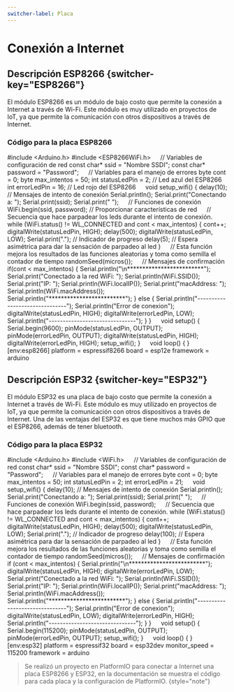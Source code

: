 ```yaml
---
switcher-label: Placa
---
```

# Conexión a Internet

## Descripción ESP8266 {switcher-key="ESP8266"}

El módulo ESP8266 es un módulo de bajo costo que permite la conexión a Internet a través de Wi-Fi. Este módulo es muy utilizado en proyectos de IoT, ya que permite la comunicación con otros dispositivos a través de Internet.

### Código para la placa ESP8266

<tabs>
    <tab title="main.cpp">
        <code-block lang="c++">
            #include &lt;Arduino.h&gt;
            #include &lt;ESP8266WiFi.h&gt;
            &emsp;
            // Variables de configuración de red
            const char* ssid = &quot;Nombre SSDI&quot;;
            const char* password = &quot;Password&quot;;
            &emsp;
            // Variables para el manejo de errores
            byte cont = 0;
            byte max_intentos = 50;
            int statusLedPin = 2;	// Led azul del ESP8266
            int errorLedPin = 16; // Led rojo del ESP8266
            &emsp;
            void setup_wifi() {
                delay(10);
                // Mensajes de intento de conexión
                Serial.println();
                Serial.print(&quot;Conectando a: &quot;);
                Serial.print(ssid);
                Serial.print(&quot; &quot;);
                &emsp;
                // Funciones de conexión
                WiFi.begin(ssid, password); // Proporcionar características de red
                &emsp;
                // Secuencia que hace parpadear los leds durante el intento de conexión.
                while (WiFi.status() != WL_CONNECTED and cont &lt; max_intentos) {
                    cont++;
                    digitalWrite(statusLedPin, HIGH);
                    delay(500);
                    digitalWrite(statusLedPin, LOW);
                    Serial.print(&quot;.&quot;);  // Indicador de progreso
                    delay(5); // Espera asimétrica para dar la sensación de parpadeo al led
                }
                &emsp;
                // Esta función mejora los resultados de las funciones aleatorias y toma como semilla el contador de tiempo
                randomSeed(micros());
                &emsp;
                // Mensajes de confirmación
                if(cont &lt; max_intentos) {
                    Serial.println(&quot;\n*************************&quot;);
                    Serial.print(&quot;Conectado a la red WiFi: &quot;);
                    Serial.println(WiFi.SSID());
                    Serial.print(&quot;IP: &quot;);
                    Serial.println(WiFi.localIP());
                    Serial.print(&quot;macAddress: &quot;);
                    Serial.println(WiFi.macAddress());
                    Serial.println(&quot;*************************&quot;);
                } else {
                    Serial.println(&quot;-------------------------------&quot;);
                    Serial.println(&quot;Error de conexion&quot;);
                    digitalWrite(statusLedPin, HIGH);
                    digitalWrite(errorLedPin, LOW);
                    Serial.println(&quot;-------------------------------&quot;);
                }
            }
            &emsp;
            void setup() {
                Serial.begin(9600);
                pinMode(statusLedPin, OUTPUT);
                pinMode(errorLedPin, OUTPUT);
                digitalWrite(statusLedPin, HIGH);
                digitalWrite(errorLedPin, HIGH);
                setup_wifi();
            }
            &emsp;
            void loop() {
            }
        </code-block>
    </tab>
    <tab title="platformio.ini">
        <code-block lang="Plain Text">
            [env:esp8266]
            platform = espressif8266
            board = esp12e
            framework = arduino
        </code-block>
    </tab>
</tabs>

## Descripción ESP32 {switcher-key="ESP32"}

El módulo ESP32 es una placa de bajo costo que permite la conexión a Internet a través de Wi-Fi. Este módulo es muy utilizado en proyectos de IoT, ya que permite la comunicación con otros dispositivos a través de Internet. Una de las ventajas del ESP32 es que tiene muchos más GPIO que el ESP8266, además de tener bluetooth.

### Código para la placa ESP32

<tabs>
    <tab title="main.cpp">
        <code-block lang="c++">
            #include &lt;Arduino.h&gt;
            #include &lt;WiFi.h&gt;
            &emsp;
            // Variables de configuración de red
            const char* ssid = &quot;Nombre SSDI&quot;;
            const char* password = &quot;Password&quot;;
            &emsp;
            // Variables para el manejo de errores
            byte cont = 0;
            byte max_intentos = 50;
            int statusLedPin = 2;
            int errorLedPin = 21;
            &emsp;
            void setup_wifi() {
                delay(10);
                // Mensajes de intento de conexión
                Serial.println();
                Serial.print(&quot;Conectando a: &quot;);
                Serial.print(ssid);
                Serial.print(&quot; &quot;);
                &emsp;
                // Funciones de conexión
                WiFi.begin(ssid, password);
                &emsp;
                // Secuencia que hace parpadear los leds durante el intento de conexión.
                while (WiFi.status() != WL_CONNECTED and cont &lt; max_intentos) {
                    cont++;
                    digitalWrite(statusLedPin, HIGH);
                    delay(500);
                    digitalWrite(statusLedPin, LOW);
                    Serial.print(&quot;.&quot;);  // Indicador de progreso
                    delay(100); // Espera asimétrica para dar la sensación de parpadeo al led
                }
                &emsp;
                // Esta función mejora los resultados de las funciones aleatorias y toma como semilla el contador de tiempo
                randomSeed(micros());
                &emsp;
                // Mensajes de confirmación
                if (cont &lt; max_intentos) {
                    Serial.println(&quot;\n*************************&quot;);
                    digitalWrite(statusLedPin, HIGH);
                    digitalWrite(errorLedPin, LOW);
                    Serial.print(&quot;Conectado a la red WiFi: &quot;);
                    Serial.println(WiFi.SSID());
                    Serial.print(&quot;IP: &quot;);
                    Serial.println(WiFi.localIP());
                    Serial.print(&quot;macAddress: &quot;);
                    Serial.println(WiFi.macAddress());
                    Serial.println(&quot;*************************&quot;);
                } else {
                    Serial.println(&quot;-------------------------------&quot;);
                    Serial.println(&quot;Error de conexion&quot;);
                    digitalWrite(statusLedPin, LOW);
                    digitalWrite(errorLedPin, HIGH);
                    Serial.println(&quot;-------------------------------&quot;);
                }
            }
            &emsp;
            void setup() {
                Serial.begin(115200);
                pinMode(statusLedPin, OUTPUT);
                pinMode(errorLedPin, OUTPUT);
                setup_wifi();
            }
            &emsp;
            void loop() {
            }
        </code-block>
    </tab>
    <tab title="platformio.ini">
        <code-block lang="Plain Text">
            [env:esp32]
            platform = espressif32
            board = esp32dev
            monitor_speed = 115200
            framework = arduino
        </code-block>
    </tab>
</tabs>

> Se realizó un proyecto en PlatformIO para conectar a Internet una placa ESP8266 y ESP32, en la documentación se muestra el código para cada placa y la configuración de PlatformIO. 
> {style="note"}